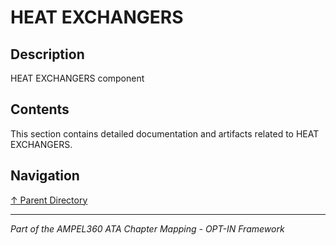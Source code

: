 # HEAT EXCHANGERS

## Description

HEAT EXCHANGERS component

## Contents

This section contains detailed documentation and artifacts related to HEAT EXCHANGERS.

## Navigation

[↑ Parent Directory](../README.md)

---

*Part of the AMPEL360 ATA Chapter Mapping - OPT-IN Framework*
